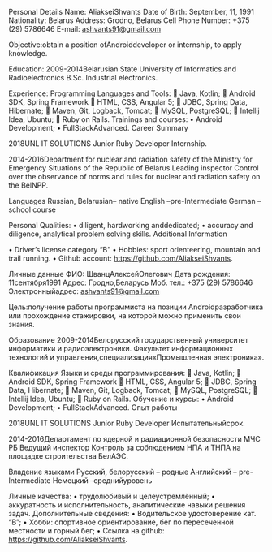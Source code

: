 Personal Details
Name:	AliakseiShvants
Date of Birth:	September, 11, 1991
Nationality:	Belarus
Address:	Grodno, Belarus
Cell Phone Number:	+375 (29) 5786646
E-mail:	ashvants91@gmail.com


Objective:obtain a position ofAndroiddeveloper or internship, to apply knowledge.

Education:
2009-2014Belarusian State University of Informatics and Radioelectronics
B.Sc. Industrial electronics.

Experience:
Programming Languages and Tools:
	Java, Kotlin;
	Android SDK, Spring Framework
	HTML, CSS, Angular 5;
	JDBC, Spring Data, Hibernate;
	Maven, Git, Logback, Tomcat;
	MySQL, PostgreSQL;
	Intellij Idea, Ubuntu;
	Ruby on Rails.
Trainings and courses:
•	Android Development;
•	FullStackAdvanced.
Career Summary

2018UNL IT SOLUTIONS
Junior Ruby Developer
Internship.

2014-2016Department for nuclear and radiation safety of the Ministry for Emergency Situations of the Republic of Belarus
Leading inspector
Control over the observance of norms and rules for nuclear and radiation safety on the BelNPP.

Languages
Russian, Belarusian– native
English –pre-Intermediate
German – school course





Personal Qualities:
•	diligent, hardworking anddedicated;
•	accuracy and diligence, analytical problem solving skills.
Additional Information

•	Driver’s license category “B”
•	Hobbies: sport orienteering, mountain and trail running.
•	Github account: https://github.com/AliakseiShvants.
 
Личные данные
ФИО:
ШванцАлексейОлегович
Дата рождения:	11сентября1991
Адрес:	Гродно,Беларусь
Моб. тел.:	+375 (29) 5786646
Электронныйадрес:	ashvants91@gmail.com


Цель:получение работы программиста на позиции Androidразработчика или прохождение стажировки, на которой можно применить свои знания.

Образование
2009-2014Белорусский государственный университет информатики и радиоэлектроники. Факультет информационных технологий и управления,специализация«Промышленная электроника».

Квалификация
Языки и среды программирования:
	Java, Kotlin;
	Android SDK, Spring Framework
	HTML, CSS, Angular 5;
	JDBC, Spring Data, Hibernate;
	Maven, Git, Logback, Tomcat;
	MySQL, PostgreSQL;
	Intellij Idea, Ubuntu;
	Ruby on Rails.
Обучение и курсы:
•	Android Development;
•	FullStackAdvanced.
Опыт работы

2018UNL IT SOLUTIONS
Junior Ruby Developer
Испытательныйсрок.

2014-2016Департамент по ядерной и радиационной безопасности МЧС РБ
Ведущий инспектор
Контроль за соблюдением НПА и ТНПА на площадке строительства БелАЭС. 

Владение языками
Русский, белорусский – родные
Английский – pre-Intermediate
Немецкий –среднийуровень







Личные качества: 
•	трудолюбивый и целеустремлённый;
•	аккуратность и исполнительность, аналитические навыки решения задач.
Дополнительные сведения:
•	Водительское удостоверение кат. “В”;
•	Хобби: спортивное ориентирование, бег по пересеченной местности и горный бег;
•	Ссылка на github: https://github.com/AliakseiShvants.
